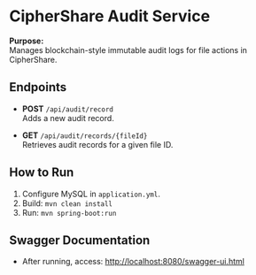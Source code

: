 # CipherShare Audit Service

**Purpose:**  
Manages blockchain-style immutable audit logs for file actions in CipherShare.

## Endpoints

- **POST** `/api/audit/record`  
  Adds a new audit record.

- **GET** `/api/audit/records/{fileId}`  
  Retrieves audit records for a given file ID.

## How to Run

1. Configure MySQL in `application.yml`.
2. Build: `mvn clean install`
3. Run: `mvn spring-boot:run`

## Swagger Documentation

- After running, access: [http://localhost:8080/swagger-ui.html](http://localhost:8080/swagger-ui.html)